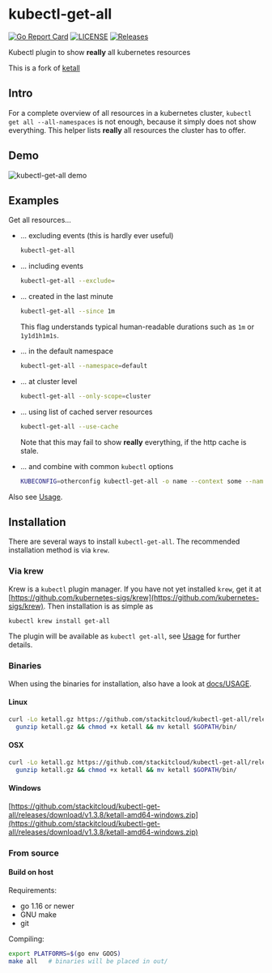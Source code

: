 # kubectl-get-all
[![Go Report Card](https://goreportcard.com/badge/stackitcloud/kubectl-get-all)](https://goreportcard.com/report/stackitcloud/kubectl-get-all)
[![LICENSE](https://img.shields.io/github/license/stackitcloud/kubectl-get-all.svg)](https://github.com/stackitcloud/kubectl-get-all/blob/master/LICENSE)
[![Releases](https://img.shields.io/github/release-pre/stackitcloud/kubectl-get-all.svg)](https://github.com/stackitcloud/kubectl-get-all/releases)

Kubectl plugin to show **really** all kubernetes resources

This is a fork of [ketall](https://github.com/corneliusweig/ketall)

## Intro
For a complete overview of all resources in a kubernetes cluster, `kubectl get all --all-namespaces` is not enough, because it simply does not show everything.
This helper lists **really** all resources the cluster has to offer.

## Demo
![kubectl-get-all demo](docs/demo.gif "kubectl-get-all demo")

## Examples
Get all resources...
- ... excluding events (this is hardly ever useful)
  ```bash
  kubectl-get-all
  ```

- ... including events
  ```bash
  kubectl-get-all --exclude=
  ```

- ... created in the last minute
  ```bash
  kubectl-get-all --since 1m
  ```
  This flag understands typical human-readable durations such as `1m` or `1y1d1h1m1s`.

- ... in the default namespace
  ```bash
  kubectl-get-all --namespace=default
  ```

- ... at cluster level
  ```bash
  kubectl-get-all --only-scope=cluster
  ```

- ... using list of cached server resources
  ```bash
  kubectl-get-all --use-cache
  ```
  Note that this may fail to show **really** everything, if the http cache is stale.

- ... and combine with common `kubectl` options
  ```bash
  KUBECONFIG=otherconfig kubectl-get-all -o name --context some --namespace kube-system --selector run=skaffold
  ```

Also see [Usage](docs/USAGE.md).

## Installation
There are several ways to install `kubectl-get-all`. The recommended installation method is via `krew`.

### Via krew
Krew is a `kubectl` plugin manager. If you have not yet installed `krew`, get it at
[https://github.com/kubernetes-sigs/krew](https://github.com/kubernetes-sigs/krew).
Then installation is as simple as
```bash
kubectl krew install get-all
```
The plugin will be available as `kubectl get-all`, see [Usage](docs/USAGE.md) for further details.

### Binaries
When using the binaries for installation, also have a look at [docs/USAGE](docs/USAGE.md).

#### Linux
```bash
curl -Lo ketall.gz https://github.com/stackitcloud/kubectl-get-all/releases/download/v1.3.8/ketall-amd64-linux.tar.gz && \
  gunzip ketall.gz && chmod +x ketall && mv ketall $GOPATH/bin/
```

#### OSX
```bash
curl -Lo ketall.gz https://github.com/stackitcloud/kubectl-get-all/releases/download/v1.3.8/ketall-amd64-darwin.tar.gz && \
  gunzip ketall.gz && chmod +x ketall && mv ketall $GOPATH/bin/
```

#### Windows
[https://github.com/stackitcloud/kubectl-get-all/releases/download/v1.3.8/ketall-amd64-windows.zip](https://github.com/stackitcloud/kubectl-get-all/releases/download/v1.3.8/ketall-amd64-windows.zip)

### From source

#### Build on host

Requirements:
 - go 1.16 or newer
 - GNU make
 - git

Compiling:
```bash
export PLATFORMS=$(go env GOOS)
make all   # binaries will be placed in out/
```
